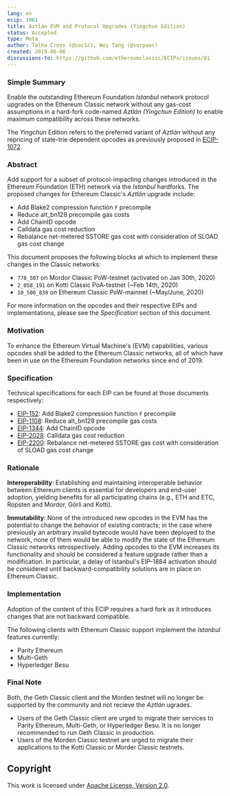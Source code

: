 ```yaml
---
lang: en
ecip: 1061
title: Aztlán EVM and Protocol Upgrades (Yingchun Edition)
status: Accepted
type: Meta
author: Talha Cross (@soc1c), Wei Tang (@sorpaas)
created: 2019-06-06
discussions-to: https://github.com/ethereumclassic/ECIPs/issues/81
---
```


### Simple Summary

Enable the outstanding Ethereum Foundation _Istanbul_ network protocol upgrades on the Ethereum
Classic network without any gas-cost assumptions in a hard-fork code-named _Aztlán (Yingchun Edition)_ to enable 
maximum compatibility across these networks. 

The _Yingchun_ Edition refers to the preferred variant of _Aztlán_ without any repricing of state-trie 
dependent opcodes as previously proposed in [ECIP-1072](https://ecips.ethereumclassic.org/ECIPs/ecip-1072).

### Abstract

Add support for a subset of protocol-impacting changes introduced in the Ethereum Foundation (ETH) network via the
_Istanbul_ hardforks. The proposed changes for Ethereum Classic's _Aztlán_ upgrade include:

- Add Blake2 compression function `F` precompile
- Reduce alt_bn128 precompile gas costs
- Add ChainID opcode
- Calldata gas cost reduction
- Rebalance net-metered SSTORE gas cost with consideration of SLOAD gas cost change

This document proposes the following blocks at which to implement these changes in the Classic networks:

- `778_507` on Mordor Classic PoW-testnet (activated on Jan 30th, 2020)
- `2_058_191` on Kotti Classic PoA-testnet (~Feb 14th, 2020)
- `10_500_839` on Ethereum Classic PoW-mainnet (~May/June, 2020)

For more information on the opcodes and their respective EIPs and implementations, please see the _Specification_
section of this document.

### Motivation

To enhance the Ethereum Virtual Machine's (EVM) capabilities, various opcodes shall be added to the Ethereum Classic
networks, all of which have been in use on the Ethereum Foundation networks since end of 2019.

### Specification

Technical specifications for each EIP can be found at those documents respectively:

- [EIP-152](https://eips.ethereum.org/EIPS/eip-152): Add Blake2 compression function `F` precompile
- [EIP-1108](https://eips.ethereum.org/EIPS/eip-1108): Reduce alt_bn128 precompile gas costs
- [EIP-1344](https://eips.ethereum.org/EIPS/eip-1344): Add ChainID opcode
- [EIP-2028](https://eips.ethereum.org/EIPS/eip-2028): Calldata gas cost reduction
- [EIP-2200](https://eips.ethereum.org/EIPS/eip-2200): Rebalance net-metered SSTORE gas cost with consideration of SLOAD gas cost change

### Rationale

__Interoperability__: Establishing and maintaining interoperable behavior between Ethereum clients is essential for
developers and end-user adoption, yielding benefits for all participating chains (e.g., ETH and ETC, Ropsten and Mordor,
Görli and Kotti).

__Immutability__: None of the introduced new opcodes in the EVM has the potential to change the behavior of existing
contracts; in the case where previously an arbitrary invalid bytecode would have been deployed to the network, none of
them would be able to modify the state of the Ethereum Classic networks retrospectively. Adding opcodes to the EVM
increases its functionality and should be considered a feature upgrade rather than a modification. In particular, a delay
of Istanbul's EIP-1884 activation should be considered until backward-compatibility solutions are in place on Ethereum Classic.

### Implementation

Adoption of the content of this ECIP requires a hard fork as it introduces changes that are not backward compatible.

The following clients with Ethereum Classic support implement the _Istanbul_ features currently:

- Parity Ethereum
- Multi-Geth
- Hyperledger Besu

### Final Note

Both, the Geth Classic client and the Morden testnet will no longer be supported by the community and not recieve the _Aztlán_ ugrades.

- Users of the Geth Classic client are urged to migrate their services to Parity Ethereum, Multi-Geth, or Hyperledger Besu. It is no longer recommended to run Geth Classic in production.
- Users of the Morden Classic testnet are urged to migrate their applications to the Kotti Classic or Morder Classic testnets.

## Copyright

This work is licensed under [Apache License, Version
2.0](http://www.apache.org/licenses/).

